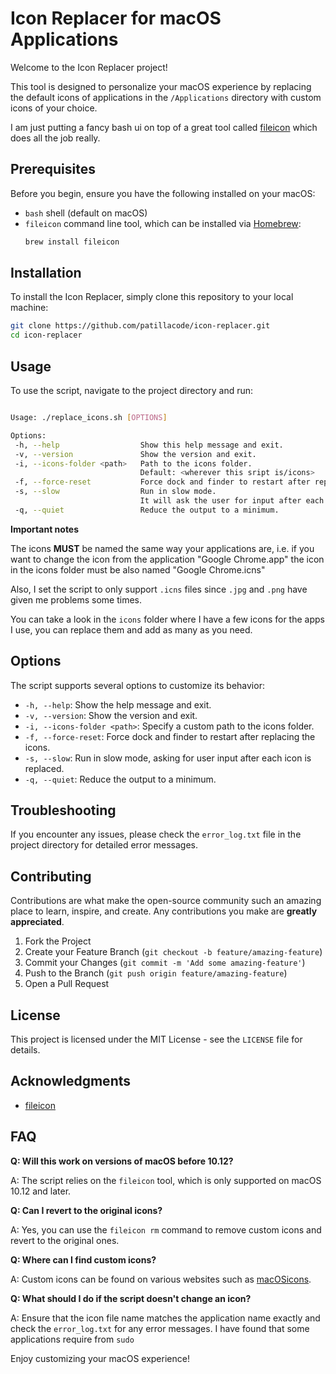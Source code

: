 # Icon Replacer for macOS Applications

Welcome to the Icon Replacer project!

This tool is designed to personalize your macOS experience by replacing the default icons of applications in the `/Applications` directory with custom icons of your choice.

I am just putting a fancy bash ui on top of a great tool called [fileicon](https://github.com/mklement0/fileicon) which does all the job really.

## Prerequisites

Before you begin, ensure you have the following installed on your macOS:
- `bash` shell (default on macOS)
- `fileicon` command line tool, which can be installed via [Homebrew](https://brew.sh/):
  ```sh
  brew install fileicon
  ```

## Installation

To install the Icon Replacer, simply clone this repository to your local machine:
```sh
git clone https://github.com/patillacode/icon-replacer.git
cd icon-replacer
```

## Usage

To use the script, navigate to the project directory and run:
```sh

Usage: ./replace_icons.sh [OPTIONS]

Options:
 -h, --help                  Show this help message and exit.
 -v, --version               Show the version and exit.
 -i, --icons-folder <path>   Path to the icons folder.
                             Default: <wherever this sript is/icons>
 -f, --force-reset           Force dock and finder to restart after replacing the icons.
 -s, --slow                  Run in slow mode.
                             It will ask the user for input after each icon is replaced.
 -q, --quiet                 Reduce the output to a minimum.

```

**Important notes**

The icons **MUST** be named the same way your applications are, i.e.
if you want to change the icon from the application "Google Chrome.app" the icon in the icons folder must be also named "Google Chrome.icns"

Also, I set the script to only support `.icns` files since `.jpg` and `.png` have given me problems some times.

You can take a look in the `icons` folder where I have a few icons for the apps I use, you can replace them and add as many as you need.

## Options

The script supports several options to customize its behavior:

- `-h, --help`: Show the help message and exit.
- `-v, --version`: Show the version and exit.
- `-i, --icons-folder <path>`: Specify a custom path to the icons folder.
- `-f, --force-reset`: Force dock and finder to restart after replacing the icons.
- `-s, --slow`: Run in slow mode, asking for user input after each icon is replaced.
- `-q, --quiet`: Reduce the output to a minimum.

## Troubleshooting

If you encounter any issues, please check the `error_log.txt` file in the project directory for detailed error messages.

## Contributing

Contributions are what make the open-source community such an amazing place to learn, inspire, and create. Any contributions you make are **greatly appreciated**.

1. Fork the Project
2. Create your Feature Branch (`git checkout -b feature/amazing-feature`)
3. Commit your Changes (`git commit -m 'Add some amazing-feature'`)
4. Push to the Branch (`git push origin feature/amazing-feature`)
5. Open a Pull Request


## License

This project is licensed under the MIT License - see the `LICENSE` file for details.

## Acknowledgments

- [fileicon](https://github.com/mklement0/fileicon)


## FAQ

**Q: Will this work on versions of macOS before 10.12?**

A: The script relies on the `fileicon` tool, which is only supported on macOS 10.12 and later.

**Q: Can I revert to the original icons?**

A: Yes, you can use the `fileicon rm` command to remove custom icons and revert to the original ones.

**Q: Where can I find custom icons?**

A: Custom icons can be found on various websites such as [macOSicons](https://macosicons.com/).

**Q: What should I do if the script doesn't change an icon?**

A: Ensure that the icon file name matches the application name exactly and check the `error_log.txt` for any error messages. I have found that some applications require from `sudo`

Enjoy customizing your macOS experience!
